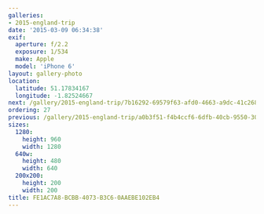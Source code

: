 ```yaml
---
galleries:
- 2015-england-trip
date: '2015-03-09 06:34:38'
exif:
  aperture: f/2.2
  exposure: 1/534
  make: Apple
  model: 'iPhone 6'
layout: gallery-photo
location:
  latitude: 51.17834167
  longitude: -1.82524667
next: /gallery/2015-england-trip/7b16292-69579f63-afd0-4663-a9dc-41c268cb5d67
ordering: 27
previous: /gallery/2015-england-trip/a0b3f51-f4b4ccf6-6dfb-40cb-9550-307bec24ab15
sizes:
  1280:
    height: 960
    width: 1280
  640w:
    height: 480
    width: 640
  200x200:
    height: 200
    width: 200
title: FE1AC7A8-BCBB-4073-B3C6-0AAEBE102EB4
---
```

